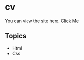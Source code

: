 # cv

You can view the site here.
[Click Me](https://meciway.github.io/cv/)

## Topics

- Html
- Css
